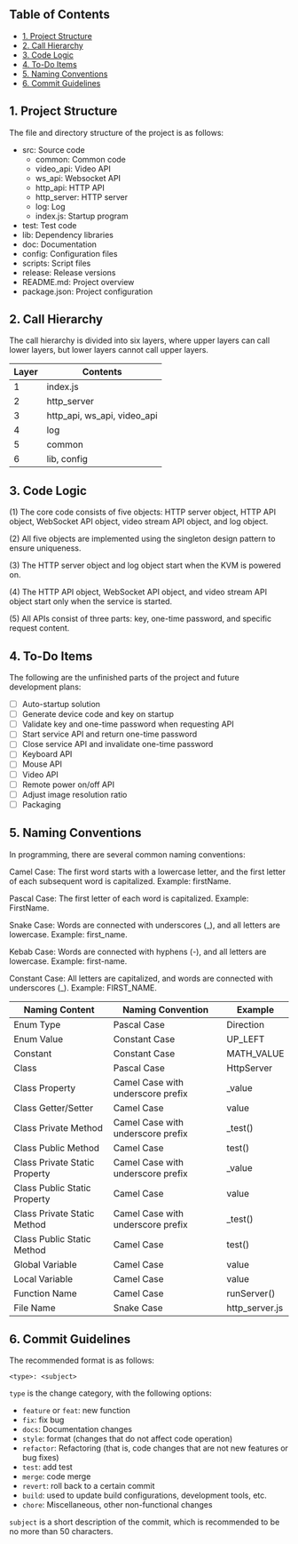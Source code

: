 ## Table of Contents

- [1. Project Structure](#1-project-structure)
- [2. Call Hierarchy](#2-call-hierarchy)
- [3. Code Logic](#3-code-logic)
- [4. To-Do Items](#4-to-do-items)
- [5. Naming Conventions](#5-naming-conventions)
- [6. Commit Guidelines](#6-commit-guidelines)


## 1. Project Structure

The file and directory structure of the project is as follows:

- src: Source code
  - common: Common code
  - video_api: Video API
  - ws_api: Websocket API
  - http_api: HTTP API
  - http_server: HTTP server
  - log: Log
  - index.js: Startup program
- test: Test code
- lib: Dependency libraries
- doc: Documentation
- config: Configuration files
- scripts: Script files
- release: Release versions
- README.md: Project overview
- package.json: Project configuration

## 2. Call Hierarchy

The call hierarchy is divided into six layers, where upper layers can call lower layers, but lower layers cannot call upper layers.

| Layer | Contents |
|---------|---------|
| 1 | index.js |
| 2 | http_server |
| 3 | http_api, ws_api, video_api |
| 4 | log |
| 5 | common |
| 6 | lib, config |

## 3. Code Logic

(1) The core code consists of five objects: HTTP server object, HTTP API object, WebSocket API object, video stream API object, and log object.

(2) All five objects are implemented using the singleton design pattern to ensure uniqueness.

(3) The HTTP server object and log object start when the KVM is powered on.

(4) The HTTP API object, WebSocket API object, and video stream API object start only when the service is started.

(5) All APIs consist of three parts: key, one-time password, and specific request content.

## 4. To-Do Items

The following are the unfinished parts of the project and future development plans:

- [ ] Auto-startup solution
- [ ] Generate device code and key on startup
- [ ] Validate key and one-time password when requesting API
- [ ] Start service API and return one-time password
- [ ] Close service API and invalidate one-time password
- [ ] Keyboard API
- [ ] Mouse API
- [ ] Video API
- [ ] Remote power on/off API
- [ ] Adjust image resolution ratio
- [ ] Packaging

## 5. Naming Conventions

In programming, there are several common naming conventions:

Camel Case: The first word starts with a lowercase letter, and the first letter of each subsequent word is capitalized. Example: firstName.

Pascal Case: The first letter of each word is capitalized. Example: FirstName.

Snake Case: Words are connected with underscores (_), and all letters are lowercase. Example: first_name.

Kebab Case: Words are connected with hyphens (-), and all letters are lowercase. Example: first-name.

Constant Case: All letters are capitalized, and words are connected with underscores (_). Example: FIRST_NAME.

| Naming Content | Naming Convention | Example |
|--|--|--|
| Enum Type | Pascal Case | Direction |
| Enum Value | Constant Case | UP_LEFT |
| Constant | Constant Case | MATH_VALUE |
| Class | Pascal Case | HttpServer |
| Class Property | Camel Case with underscore prefix | _value |
| Class Getter/Setter | Camel Case | value |
| Class Private Method | Camel Case with underscore prefix | _test() |
| Class Public Method | Camel Case | test() |
| Class Private Static Property | Camel Case with underscore prefix | _value |
| Class Public Static Property | Camel Case | value |
| Class Private Static Method | Camel Case with underscore prefix | _test() |
| Class Public Static Method | Camel Case | test() |
| Global Variable | Camel Case | value |
| Local Variable | Camel Case | value |
| Function Name | Camel Case | runServer() |
| File Name | Snake Case | http_server.js |

## 6. Commit Guidelines

The recommended format is as follows:
```
<type>: <subject>
```
`type` is the change category, with the following options:

- `feature` or `feat`: new function
- `fix`: fix bug
- `docs`: Documentation changes
- `style`: format (changes that do not affect code operation)
- `refactor`: Refactoring (that is, code changes that are not new features or bug fixes)
- `test`: add test
- `merge`: code merge
- `revert`: roll back to a certain commit
- `build`: used to update build configurations, development tools, etc.
- `chore`: Miscellaneous, other non-functional changes

`subject` is a short description of the commit, which is recommended to be no more than 50 characters.
